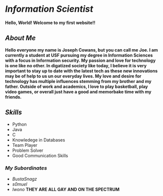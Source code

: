 # *Information Scientist*
**Hello, World! Welcome to my first website!!**



## *About Me*

**Hello everyone my name is Joseph Cowans, but you can call me Joe. I am currently a student at USF pursuing my degree in Information Sciences with a focus in Information security. My passion and love for technology is one like no other. In digatized society like today, I believe it is very important to stay up to date with the latest tech as these new innovations may be of help to us un our everyday lives. My love and desire for technology has multiple influences stemming from my brother and my father. Outside of work and academics, I love to play basketball, play video games, or overall just have a good and memorbake time with my friends.**

## *Skills*
- Python
- Java
- C
- Knowledege in Databases
- Team Player
- Problem Solver
- Good Communication Skills 
  
### *My Subordinates*
- *BustaSnagz*
- *s0muel*
- *Iwono*
**THEY ARE ALL GAY AND ON THE SPECTRUM**
